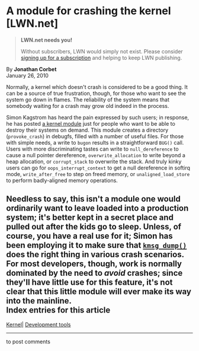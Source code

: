 # A module for crashing the kernel [LWN.net]

> **LWN.net needs you!**
> 
> Without subscribers, LWN would simply not exist. Please consider [signing up for a subscription](/Promo/nst-nag2/subscribe) and helping to keep LWN publishing. 

By **Jonathan Corbet**  
January 26, 2010 

Normally, a kernel which doesn't crash is considered to be a good thing. It can be a source of true frustration, though, for those who want to see the system go down in flames. The reliability of the system means that somebody waiting for a crash may grow old indeed in the process. 

Simon Kagstrom has heard the pain expressed by such users; in response, he has posted [a kernel module](http://lwn.net/Articles/371208/) just for people who want to be able to destroy their systems on demand. This module creates a directory (`provoke_crash`) in debugfs, filled with a number of useful files. For those with simple needs, a write to `bugon` results in a straightforward `BUG()` call. Users with more discriminating tastes can write to `null_dereference` to cause a null pointer dereference, `overwrite_allocation` to write beyond a heap allocation, or `corrupt_stack` to overwrite the stack. And truly kinky users can go for `oops_interrupt_context` to get a null dereference in softirq mode, `write_after_free` to step on freed memory, or `unaligned_load_store` to perform badly-aligned memory operations. 

Needless to say, this isn't a module one would ordinarily want to leave loaded into a production system; it's better kept in a secret place and pulled out after the kids go to sleep. Unless, of course, you have a real use for it; Simon has been employing it to make sure that [`kmsg_dump()`](http://lwn.net/Articles/366987/) does the right thing in various crash scenarios. For most developers, though, work is normally dominated by the need to _avoid_ crashes; since they'll have little use for this feature, it's not clear that this little module will ever make its way into the mainline.  
Index entries for this article  
---  
[Kernel](/Kernel/Index)| [Development tools](/Kernel/Index#Development_tools)  
  


* * *

to post comments 
